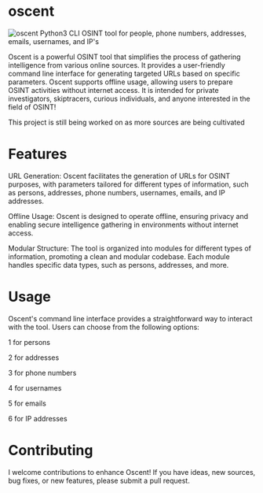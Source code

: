 # oscent
![oscent](https://github.com/dreaded-wire/oscent/assets/129433129/dc0ab68f-0e0d-42ca-a011-4b00560dce42)
Python3 CLI OSINT tool for people, phone numbers, addresses, emails, usernames, and IP's

Oscent is a powerful OSINT tool that simplifies the process of gathering intelligence from various online sources. It provides a user-friendly command line interface for generating targeted URLs based on specific parameters. Oscent supports offline usage, allowing users to prepare OSINT activities without internet access. It is intended for private investigators, skiptracers, curious individuals, and anyone interested in the field of OSINT!

This project is still being worked on as more sources are being cultivated

# Features
URL Generation: Oscent facilitates the generation of URLs for OSINT purposes, with parameters tailored for different types of information, such as persons, addresses, phone numbers, usernames, emails, and IP addresses.

Offline Usage: Oscent is designed to operate offline, ensuring privacy and enabling secure intelligence gathering in environments without internet access.

Modular Structure: The tool is organized into modules for different types of information, promoting a clean and modular codebase. Each module handles specific data types, such as persons, addresses, and more.

# Usage
Oscent's command line interface provides a straightforward way to interact with the tool. Users can choose from the following options:

1 for persons

2 for addresses

3 for phone numbers

4 for usernames

5 for emails

6 for IP addresses

# Contributing
I welcome contributions to enhance Oscent! If you have ideas, new sources, bug fixes, or new features, please submit a pull request.
